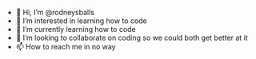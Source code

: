 - 👋 Hi, I’m @rodneysballs
- 👀 I’m interested in learning how to code
- 🌱 I’m currently learning how to code
- 💞️ I’m looking to collaborate on coding so we could both get better at it
- 📫 How to reach me in no way 

<!---
rodneysballs/rodneysballs is a ✨ special ✨ repository because its `README.md` (this file) appears on your GitHub profile.
You can click the Preview link to take a look at your changes.
--->
